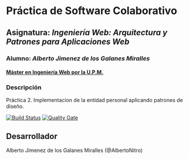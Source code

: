 # Práctica de Software Colaborativo
## Asignatura: *Ingeniería Web: Arquitectura y Patrones para Aplicaciones Web*
### Alumno: *Alberto Jimenez de los Galanes Miralles*
#### [Máster en Ingeniería Web por la U.P.M.](http://miw.etsisi.upm.es)

### Descripción
Práctica 2. Implementacion de la entidad personal aplicando patrones de diseño.

[![Build Status](https://travis-ci.org/AlbertoNitro/APAW.ECP1.Alberto.svg?branch=develop)](https://travis-ci.org/AlbertoNitro/APAW.ECP1.Alberto)
[![Quality Gate](https://sonarcloud.io/api/badges/gate?key=es.upm.miw:IWVG.SwC.Alberto)](https://sonarcloud.io/dashboard/index/es.upm.miw:APAW.ECP1.Alberto)


## Desarrollador
Alberto Jimenez de los Galanes Miralles (@AlbertoNitro)